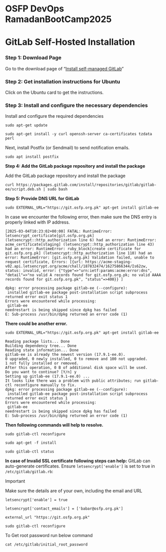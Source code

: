 # OSFP DevOps RamadanBootCamp2025

# GitLab Self-Hosted Installation  

### Step 1: Download Page

Go to the download page of “[Install self-managed GitLab](https://about.gitlab.com/install/)”

### Step 2: Get installation instructions for Ubuntu

Click on the Ubuntu card to get the instructions.  

### Step 3: Install and configure the necessary dependencies

Install and configure the required dependencies 

`sudo apt-get update`

`sudo apt-get install -y curl openssh-server ca-certificates tzdata perl` 

Next, install Postfix (or Sendmail) to send notification emails. 

`sudo apt install postfix`

**Step 4: Add the GitLab package repository and install the package** 

Add the GitLab package repository and install the package 

`curl https://packages.gitlab.com/install/repositories/gitlab/gitlab-ee/script.deb.sh | sudo bash` 

**Step 5: Provide DNS URL for GitLab**

`sudo EXTERNAL_URL="https://git.osfp.org.pk" apt-get install gitlab-ee` 

In case we encounter the following error, then make sure the DNS entry is properly linked with IP address.  

```
[2025-03-04T10:23:02+00:00] FATAL: RuntimeError: letsencrypt_certificate[git.osfp.org.pk] (letsencrypt::http_authorization line 6) had an error: RuntimeError: acme_certificate[staging] (letsencrypt::http_authorization line 43) had an error: RuntimeError: ruby_block[create certificate for git.osfp.org.pk] (letsencrypt::http_authorization line 110) had an error: RuntimeError: [git.osfp.org.pk] Validation failed, unable to request certificate, Errors: [{url: https://acme-staging-v02.api.letsencrypt.org/acme/chall/187832474/16275866344/Is62zw, status: invalid, error: {"type"=>"urn:ietf:params:acme:error:dns", "detail"=>"no valid A records found for git.osfp.org.pk; no valid AAAA records found for git.osfp.org.pk", "status"=>400}} ] 

dpkg: error processing package gitlab-ee (--configure): 
 installed gitlab-ee package post-installation script subprocess returned error exit status 1 
Errors were encountered while processing: 
 gitlab-ee 
needrestart is being skipped since dpkg has failed 
E: Sub-process /usr/bin/dpkg returned an error code (1) 
``` 

**There could be another error.**  

```
sudo EXTERNAL_URL="https://git.osfp.org.pk" apt-get install gitlab-ee 

Reading package lists... Done 
Building dependency tree... Done 
Reading state information... Done 
gitlab-ee is already the newest version (17.9.1-ee.0). 
0 upgraded, 0 newly installed, 0 to remove and 100 not upgraded. 
1 not fully installed or removed. 
After this operation, 0 B of additional disk space will be used. 
Do you want to continue? [Y/n] y 
Setting up gitlab-ee (17.9.1-ee.0) ... 
It looks like there was a problem with public attributes; run gitlab-ctl reconfigure manually to fix. 
dpkg: error processing package gitlab-ee (--configure): 
 installed gitlab-ee package post-installation script subprocess returned error exit status 1 
Errors were encountered while processing: 
 gitlab-ee 
needrestart is being skipped since dpkg has failed 
E: Sub-process /usr/bin/dpkg returned an error code (1)  
```

**Then following commands will help to resolve.**
```
sudo gitlab-ctl reconfigure 

sudo apt-get -f install   

sudo gitlab-ctl status 
```

**In case of Invalid SSL certificate  following steps can help:**
GitLab can auto-generate certificates. Ensure `letsencrypt['enable']` is set to true in `/etc/gitlab/gitlab.rb`: 

> [!IMPORTANT]
> Make sure the details are of your own, including the email and URL

```
letsencrypt['enable'] = true 

letsencrypt['contact_emails'] = ['babar@osfp.org.pk']   

external_url "https://git.osfp.org.pk" 

sudo gitlab-ctl reconfigure 
```

To Get root password run below command

`cat /etc/gitlab/initial_root_password`
